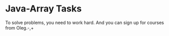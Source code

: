 # Java-Array Tasks
To solve problems, you need to work hard.
And you can sign up for courses from Oleg.-,+
